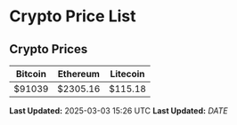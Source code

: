 # Crypto Price List

## Crypto Prices
| Bitcoin | Ethereum | Litecoin |
| ------- | -------- | -------- |
| $91039 | $2305.16 | $115.18 |
**Last Updated:** 2025-03-03 15:26 UTC
**Last Updated:** $DATE$
